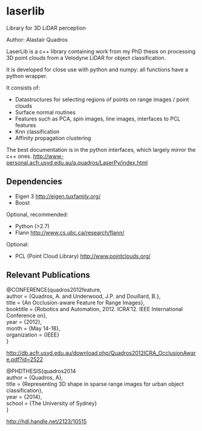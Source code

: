 # laserlib
Library for 3D LiDAR perception

Author: Alastair Quadros

LaserLib is a c++ library containing work from my PhD thesis on processing 3D point clouds from a Velodyne LiDAR for object classification.

It is developed for close use with python and numpy: all functions have a python wrapper.

It consists of:
- Datastructures for selecting regions of points on range images / point clouds
- Surface normal routines
- Features such as PCA, spin images, line images, interfaces to PCL features
- Knn classification
- Affinity propagation clustering

The best documentation is in the python interfaces, which largely mirror the c++ ones.
http://www-personal.acfr.usyd.edu.au/a.quadros/LaserPy/index.html

Dependencies
------------

- Eigen 3 http://eigen.tuxfamily.org/
- Boost

Optional, recommended:
- Python (>2.7)
- Flann http://www.cs.ubc.ca/research/flann/

Optional:
- PCL (Point Cloud Library) http://www.pointclouds.org/


Relevant Publications
---------------------

@CONFERENCE{quadros2012feature,  
    author = {Quadros, A. and Underwood, J.P. and Douillard, B.},  
    title = {An Occlusion-aware Feature for Range Images},  
    booktitle = {Robotics and Automation, 2012. ICRA'12. IEEE International Conference on},  
    year = {2012},  
    month = {May 14-18},  
    organization = {IEEE}  
}

http://db.acfr.usyd.edu.au/download.php/Quadros2012ICRA_OcclusionAware.pdf?id=2522

@PHDTHESIS{quadros2014  
    author = {Quadros, A},  
    title = {Representing 3D shape in sparse range images for urban object classification},  
    year = {2014},  
    school = {The University of Sydney}  
}

http://hdl.handle.net/2123/10515

